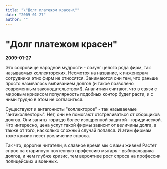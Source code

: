 ```yaml
---
title: "\"Долг платежом красен\""
date: "2009-01-27"
author: ""
---
```


# "Долг платежом красен"

**2009-01-27** 

Это сокровище народной мудрости - лозунг целого ряда фирм, так называемых коллекторских. Несмотря на название, к инженерам сотрудники этих фирм не относятся. Занимаются они тем, что раньше просто называлось выбиванием долгов (и такое позволено современным законодательством!). Аналитики считают, что в связи с мировым кризисом популярность подобных контор будет расти, и с ними трудно в этом не согласиться.

Существуют и антагонисты "коллекторов" - так называемые "антиколлекторы". Нет, они не помогают отстреливаться от сборщиков долгов. Они заняты гораздо более изощренной защитой - юридической. Что интересно, цена услуг такой фирмы зависит от величины долга, а также от того, насколько сложный случай попался. И этим фирмам тоже кризис несет увеличение спроса.

Так что, дорогие читатели, в славное время мы с вами живем! Растет спрос на старинную почтенную профессию мытаря - выбивальщика долгов, и чем глубже кризис, тем вероятнее рост спроса на профессии полицейских и военных.
